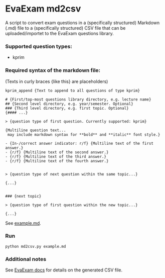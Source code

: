 # EvaExam md2csv
A script to convert exam questions in a (specifically structured) Markdown (.md) file to a (specifically structured) CSV file that can be uploaded/importet to the EvaExam questions library.

### Supported question types:
- kprim

### Required syntax of the markdown file:
(Texts in curly braces {like this} are placeholders)
```
kprim_append {Text to append to all questions of type kprim}

# {First/top-most questions library directory, e.g. lecture name}
## {Second level directory, e.g. year/semester. Optional}
### {Third level directory, e.g. first topic. Optional}
{#### ...}

> {question type of first question. Currently supported: kprim}

{Multiline question text...
 may include markdown syntax for **bold** and **italic** font style.}

- {In-/correct answer indicator: r/f} {Multiline text of the first answer.}
- {r/f} {Multiline text of the second answer.}
- {r/f} {Multiline text of the third answer.}
- {r/f} {Multiline text of the fourth answer.}


> {question type of next question within the same topic...}

{...}


### {next topic}

> {question type of first question within the new topic...}

{...}
```
See [example.md](example.md).

### Run
`python md2csv.py example.md`

### Additional notes
See [EvaExam docs](https://help.evasys.de/evaexam/de/user/index.html#Help=&rhsearch=rtf%20kprim&rhhlterm=rtf%20kprim&rhsyns=%20&t=Help%2FHelp_Text%2FHelp_Text-116.htm) for details on the generated CSV file.
